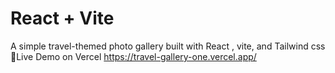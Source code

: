 # React + Vite

A simple travel-themed photo gallery built with 
React , vite, and Tailwind css
🔗Live Demo on Vercel
https://travel-gallery-one.vercel.app/
